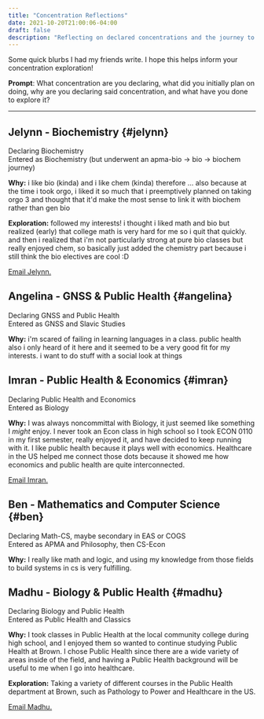 ```yaml
---
title: "Concentration Reflections"
date: 2021-10-20T21:00:06-04:00
draft: false
description: "Reflecting on declared concentrations and the journey to them."
---
```


Some quick blurbs I had my friends write. I hope this helps inform your concentration exploration!

**Prompt**: What concentration are you declaring, what did you initially plan on doing, why are you declaring said concentration, and what have you done to explore it?

***

## Jelynn - Biochemistry {#jelynn}
Declaring Biochemistry  
Entered as Biochemistry (but underwent an apma-bio -> bio -> biochem journey)

**Why:** i like bio (kinda) and i like chem (kinda) therefore ... also because at the time i took orgo, i liked it so much that i preemptively planned on taking orgo 3 and thought that it'd make the most sense to link it with biochem rather than gen bio

**Exploration:** followed my interests! i thought i liked math and bio but realized (early) that college math is very hard for me so i quit that quickly. and then i realized that i'm not particularly strong at pure bio classes but really enjoyed chem, so basically just added the chemistry part because i still think the bio electives are cool :D

[Email Jelynn.](mailto:jelynn_ellianna_tatad@brown.edu)

## Angelina - GNSS & Public Health {#angelina}
Declaring GNSS and Public Health  
Entered as GNSS and Slavic Studies

**Why:** i'm scared of failing in learning languages in a class. public health also i only heard of it here and it seemed to be a very good fit for my interests. i want to do stuff with a social look at things

## Imran - Public Health & Economics {#imran}
Declaring Public Health and Economics  
Entered as Biology

**Why:** I was always noncommittal with Biology, it just seemed like something I *might* enjoy. I never took an Econ class in high school so I took ECON 0110 in my first semester, really enjoyed it, and have decided to keep running with it. I like public health because it plays well with economics. Healthcare in the US helped me connect those dots because it showed me how economics and public health are quite interconnected.

[Email Imran.](mailto:imran_dharamsi@brown.edu)

## Ben - Mathematics and Computer Science {#ben}
Declaring Math-CS, maybe secondary in EAS or COGS  
Entered as APMA and Philosophy, then CS-Econ

**Why:** I really like math and logic, and using my knowledge from those fields to build systems in cs is very fulfilling.

## Madhu - Biology & Public Health {#madhu}
Declaring Biology and Public Health  
Entered as Public Health and Classics

**Why:** I took classes in Public Health at the local community college during high school, and I enjoyed them so wanted to continue studying Public Health at Brown. I chose Public Health since there are a wide variety of areas inside of the field, and having a Public Health background will be useful to me when I go into healthcare.

**Exploration:** Taking a variety of different courses in the Public Health department at Brown, such as Pathology to Power and Healthcare in the US.

[Email Madhu.](mailto:madhu@brown.edu)